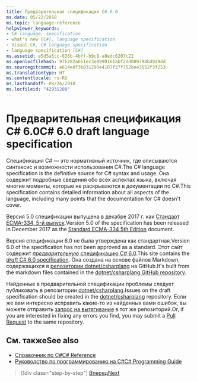 ```yaml
---
title: Предварительная спецификация C# 6.0
ms.date: 05/22/2018
ms.topic: language-reference
helpviewer_keywords:
- C# language, specification
- what's new [C#], language specification
- Visual C#, C# language specification
- language specification [C#]
ms.assetid: e5d5a5cc-636b-4bff-b9c8-a8edc6207c22
ms.openlocfilehash: 976282ab51ec3e9990161abf2dd089798bd949dd
ms.sourcegitcommit: e614e0f3b031293e4107f37f752be43652f3f253
ms.translationtype: HT
ms.contentlocale: ru-RU
ms.lasthandoff: 08/26/2018
ms.locfileid: "42931280"
---
```

# <a name="c-60-draft-language-specification"></a><span data-ttu-id="2c3d6-102">Предварительная спецификация C# 6.0</span><span class="sxs-lookup"><span data-stu-id="2c3d6-102">C# 6.0 draft language specification</span></span>

<span data-ttu-id="2c3d6-103">Спецификация C# — это нормативный источник, где описываются синтаксис и возможности использования C#.</span><span class="sxs-lookup"><span data-stu-id="2c3d6-103">The C# language specification is the definitive source for C# syntax and usage.</span></span> <span data-ttu-id="2c3d6-104">Она содержит подробные сведения обо всех аспектах языка, включая многие моменты, которые не раскрываются в документации по C#.</span><span class="sxs-lookup"><span data-stu-id="2c3d6-104">This specification contains detailed information about all aspects of the language, including many points that the documentation for C# doesn't cover.</span></span>

<span data-ttu-id="2c3d6-105">Версия 5.0 спецификации выпущена в декабре 2017 г. как [Стандарт ECMA-334, 5-й выпуск](https://www.ecma-international.org/publications/files/ECMA-ST/Ecma-334.pdf).</span><span class="sxs-lookup"><span data-stu-id="2c3d6-105">Version 5.0 of the specification has been released in December 2017 as the [Standard ECMA-334 5th Edition](https://www.ecma-international.org/publications/files/ECMA-ST/Ecma-334.pdf) document.</span></span>

<span data-ttu-id="2c3d6-106">Версия спецификации 6.0 не была утверждена как стандартная.</span><span class="sxs-lookup"><span data-stu-id="2c3d6-106">Version 6.0 of the specification has not been approved as a standard.</span></span> <span data-ttu-id="2c3d6-107">Этот сайт содержит [*предварительную* спецификацию C# 6.0](../../../../_csharplang/spec/introduction.md).</span><span class="sxs-lookup"><span data-stu-id="2c3d6-107">This site contains the [*draft* C# 6.0 specification](../../../../_csharplang/spec/introduction.md).</span></span> <span data-ttu-id="2c3d6-108">Она создана на основе файлов Markdown, содержащихся в [репозитории dotnet/csharplang](https://github.com/dotnet/csharplang/blob/master/spec/README.md) на GitHub.</span><span class="sxs-lookup"><span data-stu-id="2c3d6-108">It's built from the markdown files contained in the [dotnet/csharplang GitHub repository](https://github.com/dotnet/csharplang/blob/master/spec/README.md).</span></span>

<span data-ttu-id="2c3d6-109">Найденные в предварительной спецификации проблемы следует публиковать в репозитории [dotnet/csharplang](https://github.com/dotnet/csharplang/issues).</span><span class="sxs-lookup"><span data-stu-id="2c3d6-109">Issues on the draft specification should be created in the [dotnet/csharplang](https://github.com/dotnet/csharplang/issues) repository.</span></span> <span data-ttu-id="2c3d6-110">Если же вам интересно исправить какие-то из найденных вами ошибок, вы можете отправить [запрос на вытягивание](https://github.com/dotnet/csharplang/pulls) в тот же репозиторий.</span><span class="sxs-lookup"><span data-stu-id="2c3d6-110">Or, if you are interested in fixing any errors you find, you may submit a [Pull Request](https://github.com/dotnet/csharplang/pulls) to the same repository.</span></span>

## <a name="see-also"></a><span data-ttu-id="2c3d6-111">См. также</span><span class="sxs-lookup"><span data-stu-id="2c3d6-111">See also</span></span>

- [<span data-ttu-id="2c3d6-112">Справочник по C#</span><span class="sxs-lookup"><span data-stu-id="2c3d6-112">C# Reference</span></span>](../index.md)  
- [<span data-ttu-id="2c3d6-113">Руководство по программированию на C#</span><span class="sxs-lookup"><span data-stu-id="2c3d6-113">C# Programming Guide</span></span>](../../programming-guide/index.md)

>[!div class="step-by-step"]
[<span data-ttu-id="2c3d6-114">Вперед</span><span class="sxs-lookup"><span data-stu-id="2c3d6-114">Next</span></span>](../../../../_csharplang/spec/introduction.md)
